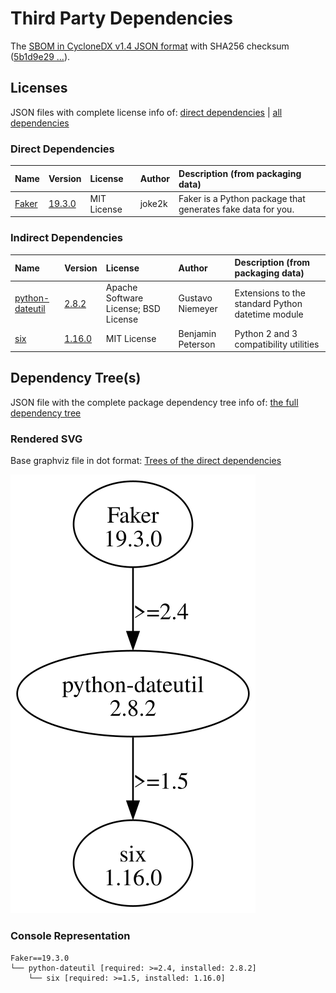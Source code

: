 # Third Party Dependencies

<!--[[[fill sbom_sha256()]]]-->
The [SBOM in CycloneDX v1.4 JSON format](https://git.sr.ht/~sthagen/nineties/blob/default/sbom/cdx.json) with SHA256 checksum ([5b1d9e29 ...](https://git.sr.ht/~sthagen/nineties/blob/default/sbom/cdx.json.sha256 "sha256:5b1d9e29a96e83be7e8c3c8b60482c5c2c9b3d53f3f06dec717cc32538049b6a")).
<!--[[[end]]] (checksum: ebc4c10e5ac625628a9b6aa004dfe065)-->
## Licenses 

JSON files with complete license info of: [direct dependencies](direct-dependency-licenses.json) | [all dependencies](all-dependency-licenses.json)

### Direct Dependencies

<!--[[[fill direct_dependencies_table()]]]-->
| Name                                     | Version                                          | License     | Author | Description (from packaging data)                           |
|:-----------------------------------------|:-------------------------------------------------|:------------|:-------|:------------------------------------------------------------|
| [Faker](https://github.com/joke2k/faker) | [19.3.0](https://pypi.org/project/Faker/19.3.0/) | MIT License | joke2k | Faker is a Python package that generates fake data for you. |
<!--[[[end]]] (checksum: b5b02f050848f68aee2b9abb3b7fa9ad)-->

### Indirect Dependencies

<!--[[[fill indirect_dependencies_table()]]]-->
| Name                                                    | Version                                                  | License                              | Author            | Description (from packaging data)                 |
|:--------------------------------------------------------|:---------------------------------------------------------|:-------------------------------------|:------------------|:--------------------------------------------------|
| [python-dateutil](https://github.com/dateutil/dateutil) | [2.8.2](https://pypi.org/project/python-dateutil/2.8.2/) | Apache Software License; BSD License | Gustavo Niemeyer  | Extensions to the standard Python datetime module |
| [six](https://github.com/benjaminp/six)                 | [1.16.0](https://pypi.org/project/six/1.16.0/)           | MIT License                          | Benjamin Peterson | Python 2 and 3 compatibility utilities            |
<!--[[[end]]] (checksum: 00a948c12430d4d365bb94e765e727f0)-->

## Dependency Tree(s)

JSON file with the complete package dependency tree info of: [the full dependency tree](package-dependency-tree.json)

### Rendered SVG

Base graphviz file in dot format: [Trees of the direct dependencies](package-dependency-tree.dot.txt)

<img src="./package-dependency-tree.svg" alt="Trees of the direct dependencies" title="Trees of the direct dependencies"/>

### Console Representation

<!--[[[fill dependency_tree_console_text()]]]-->
````console
Faker==19.3.0
└── python-dateutil [required: >=2.4, installed: 2.8.2]
    └── six [required: >=1.5, installed: 1.16.0]
````
<!--[[[end]]] (checksum: 282ffd5e8e29ff9b440da2a7d34bf72d)-->
